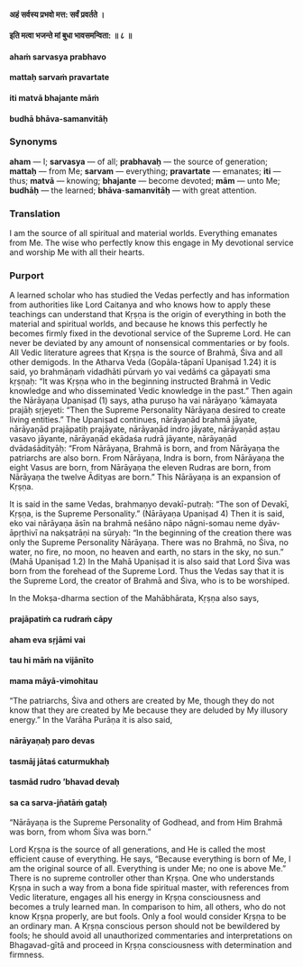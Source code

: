 #### अहं सर्वस्य प्रभवो मत्त: सर्वं प्रवर्तते ।
#### इति मत्वा भजन्ते मां बुधा भावसमन्विता: ॥ ८ ॥

#### ahaṁ sarvasya prabhavo
#### mattaḥ sarvaṁ pravartate
#### iti matvā bhajante māṁ
#### budhā bhāva-samanvitāḥ

### Synonyms

**aham** — I; **sarvasya** — of all; **prabhavaḥ** — the source of generation; **mattaḥ** — from Me; **sarvam** — everything; **pravartate** — emanates; **iti** — thus; **matvā** — knowing; **bhajante** — become devoted; **mām** — unto Me; **budhāḥ** — the learned; **bhāva**-**samanvitāḥ** — with great attention.

### Translation

I am the source of all spiritual and material worlds. Everything emanates from Me. The wise who perfectly know this engage in My devotional service and worship Me with all their hearts.

### Purport

A learned scholar who has studied the Vedas perfectly and has information from authorities like Lord Caitanya and who knows how to apply these teachings can understand that Kṛṣṇa is the origin of everything in both the material and spiritual worlds, and because he knows this perfectly he becomes firmly fixed in the devotional service of the Supreme Lord. He can never be deviated by any amount of nonsensical commentaries or by fools. All Vedic literature agrees that Kṛṣṇa is the source of Brahmā, Śiva and all other demigods. In the Atharva Veda (Gopāla-tāpanī Upaniṣad 1.24) it is said, yo brahmāṇaṁ vidadhāti pūrvaṁ yo vai vedāṁś ca gāpayati sma kṛṣṇaḥ: “It was Kṛṣṇa who in the beginning instructed Brahmā in Vedic knowledge and who disseminated Vedic knowledge in the past.” Then again the Nārāyaṇa Upaniṣad (1) says, atha puruṣo ha vai nārāyaṇo ’kāmayata prajāḥ sṛjeyeti: “Then the Supreme Personality Nārāyaṇa desired to create living entities.” The Upaniṣad continues, nārāyaṇād brahmā jāyate, nārāyaṇād prajāpatiḥ prajāyate, nārāyaṇād indro jāyate, nārāyaṇād aṣṭau vasavo jāyante, nārāyaṇād ekādaśa rudrā jāyante, nārāyaṇād dvādaśādityāḥ: “From Nārāyaṇa, Brahmā is born, and from Nārāyaṇa the patriarchs are also born. From Nārāyaṇa, Indra is born, from Nārāyaṇa the eight Vasus are born, from Nārāyaṇa the eleven Rudras are born, from Nārāyaṇa the twelve Ādityas are born.” This Nārāyaṇa is an expansion of Kṛṣṇa.

It is said in the same Vedas, brahmaṇyo devakī-putraḥ: “The son of Devakī, Kṛṣṇa, is the Supreme Personality.” (Nārāyaṇa Upaniṣad 4) Then it is said, eko vai nārāyaṇa āsīn na brahmā neśāno nāpo nāgni-somau neme dyāv-āpṛthivī na nakṣatrāṇi na sūryaḥ: “In the beginning of the creation there was only the Supreme Personality Nārāyaṇa. There was no Brahmā, no Śiva, no water, no fire, no moon, no heaven and earth, no stars in the sky, no sun.” (Mahā Upaniṣad 1.2) In the Mahā Upaniṣad it is also said that Lord Śiva was born from the forehead of the Supreme Lord. Thus the Vedas say that it is the Supreme Lord, the creator of Brahmā and Śiva, who is to be worshiped.

In the Mokṣa-dharma section of the Mahābhārata, Kṛṣṇa also says,

#### prajāpatiṁ ca rudraṁ cāpy
#### aham eva sṛjāmi vai
#### tau hi māṁ na vijānīto
#### mama māyā-vimohitau

“The patriarchs, Śiva and others are created by Me, though they do not know that they are created by Me because they are deluded by My illusory energy.” In the Varāha Purāṇa it is also said,

#### nārāyaṇaḥ paro devas
#### tasmāj jātaś caturmukhaḥ
#### tasmād rudro ’bhavad devaḥ
#### sa ca sarva-jñatāṁ gataḥ

“Nārāyaṇa is the Supreme Personality of Godhead, and from Him Brahmā was born, from whom Śiva was born.”

Lord Kṛṣṇa is the source of all generations, and He is called the most efficient cause of everything. He says, “Because everything is born of Me, I am the original source of all. Everything is under Me; no one is above Me.” There is no supreme controller other than Kṛṣṇa. One who understands Kṛṣṇa in such a way from a bona fide spiritual master, with references from Vedic literature, engages all his energy in Kṛṣṇa consciousness and becomes a truly learned man. In comparison to him, all others, who do not know Kṛṣṇa properly, are but fools. Only a fool would consider Kṛṣṇa to be an ordinary man. A Kṛṣṇa conscious person should not be bewildered by fools; he should avoid all unauthorized commentaries and interpretations on Bhagavad-gītā and proceed in Kṛṣṇa consciousness with determination and firmness.